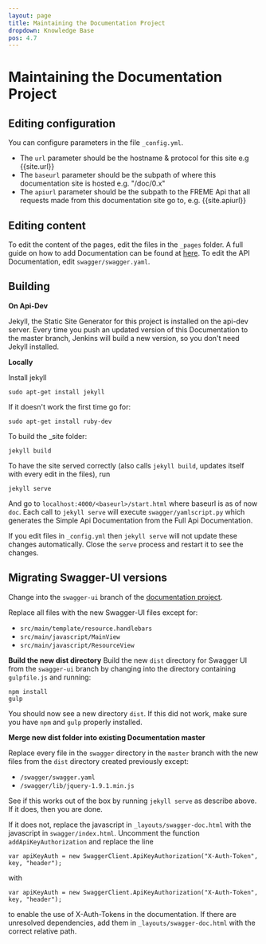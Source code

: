 ```yaml
---
layout: page
title: Maintaining the Documentation Project
dropdown: Knowledge Base
pos: 4.7
---
```


# Maintaining the Documentation Project

## Editing configuration


You can configure parameters in the file `_config.yml`.

* The `url` parameter should be the hostname & protocol for this site e.g {{site.url}}
* The `baseurl` parameter should be the subpath of where this documentation site is hosted e.g. "/doc/0.x"
* The `apiurl` parameter should be the subpath to the FREME Api that all requests made from this documentation site go to, e.g. {{site.apiurl}}



## Editing content

To edit the content of the pages, edit the files in the `_pages` folder. A full guide on how to add Documentation can be found at [here](how-to-add-documentation.html).
To edit the API Documentation, edit `swagger/swagger.yaml`.


## Building

**On Api-Dev**

Jekyll, the Static Site Generator for this project is installed on the api-dev server. Every time you push an updated version of this Documentation to the master branch, Jenkins will build a new version, so you don't need Jekyll installed.

**Locally**

Install jekyll

```
sudo apt-get install jekyll
```

If it doesn't work the first time go for:

```
sudo apt-get install ruby-dev
```



To build the _site folder:

```
jekyll build
```

To have the site served correctly (also calls `jekyll build`, updates itself with every edit in the files), run

```
jekyll serve
```

And go to `localhost:4000/<baseurl>/start.html` where baseurl is as of now `doc`.  Each call to `jekyll serve` will execute `swagger/yamlscript.py` which generates the Simple Api Documentation from the Full Api Documentation.

If you edit files in `_config.yml` then `jekyll serve` will not update these changes automatically. Close the `serve` process and restart it to see the changes.


## Migrating Swagger-UI versions

Change into the `swagger-ui` branch of the [documentation project](https://github.com/freme-project/Documentation/tree/swagger-ui).

Replace all files with the new Swagger-UI files except for:

* `src/main/template/resource.handlebars`
* `src/main/javascript/MainView`
* `src/main/javascript/ResourceView`

**Build the new dist directory**
Build the new `dist` directory for Swagger UI from the `swagger-ui` branch by changing into the directory containing `gulpfile.js` and running:

```
npm install
gulp
```

You should now see a new directory `dist`. If this did not work, make sure you have `npm` and `gulp` properly installed.

**Merge new dist folder into existing Documentation master**

Replace every file in the `swagger` directory in the `master` branch with the new files from the `dist` directory created previously except:

* `/swagger/swagger.yaml`
* `/swagger/lib/jquery-1.9.1.min.js`

See if this works out of the box by running `jekyll serve` as describe above. If it does, then you are done.

If it does not, replace the javascript in `_layouts/swagger-doc.html` with the javascript in `swagger/index.html`.
Uncomment the function `addApiKeyAuthorization` and replace the line

```
var apiKeyAuth = new SwaggerClient.ApiKeyAuthorization("X-Auth-Token", key, "header");
```

with

```
var apiKeyAuth = new SwaggerClient.ApiKeyAuthorization("X-Auth-Token", key, "header");
```
to enable the use of X-Auth-Tokens in the documentation.
If there are unresolved dependencies, add them in `_layouts/swagger-doc.html` with the correct relative path.


